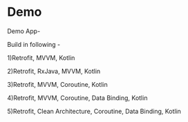 # Demo

Demo App-

Build in following -

1)Retrofit, MVVM, Kotlin

2)Retrofit, RxJava, MVVM, Kotlin

3)Retrofit, MVVM, Coroutine, Kotlin

4)Retrofit, MVVM, Coroutine, Data Binding, Kotlin

5)Retrofit, Clean Architecture, Coroutine, Data Binding, Kotlin
